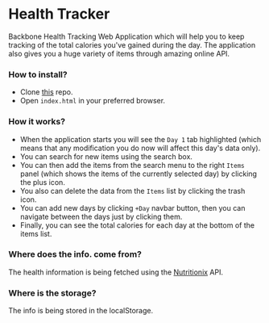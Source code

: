 # Health Tracker
Backbone Health Tracking Web Application which will help you to keep tracking of the total calories you've gained during the day. The application also gives you a huge variety of items through amazing online API.
### How to install?
- Clone [this](https://github.com/hemoali/healthtracker.git) repo.
- Open `index.html` in your preferred browser.

### How it works?
- When the application starts you will see the `Day 1` tab highlighted (which means that any modification you do now will affect this day's data only).
- You can search for new items using the search box.
- You can then add the items from the search menu to the right `Items` panel (which shows the items of the currently selected day) by clicking the plus icon.
- You also can delete the data from the `Items` list by clicking the trash icon.
- You can add new days by clicking `+Day` navbar button, then you can navigate between the days just by clicking them.
- Finally, you can see the total calories for each day at the bottom of the items list.

### Where does the info. come from?
The health information is being fetched using the [Nutritionix](https://developer.nutritionix.com/docs/v1_1) API.

### Where is the storage?
The info is being stored in the localStorage.